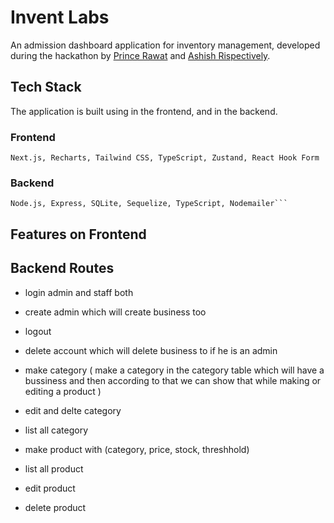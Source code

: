 # Invent Labs

An admission dashboard application for inventory management, developed during the hackathon by [Prince Rawat](https://github.com/Kashina69) and [Ashish Rispectively](https://github.com/akrathor18/).

## Tech Stack

The application is built using in the frontend, and in the backend.

### Frontend

```
Next.js, Recharts, Tailwind CSS, TypeScript, Zustand, React Hook Form
```

### Backend

````
Node.js, Express, SQLite, Sequelize, TypeScript, Nodemailer```
````


## Features on Frontend 

## Backend Routes

- login admin and staff both 
- create admin which will create business too
- logout
- delete account which will delete business to if he is an admin 

- make category ( make a category in the category table which will have a bussiness and then according to that we can show that while making or editing a product )
- edit and delte category
- list all category
- make product with (category, price, stock, threshhold)
- list all product 
- edit product 
- delete product



